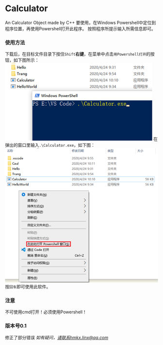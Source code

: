 # Calculator
An Calculator Object made by C++
要使用，在Windows Powershell中定位到程序位置，再使用Powershell打开此程序。
按照程序所提示输入所需信息即可。

### 使用方法
下载后，在目标文件目录下按住`Shift`**右键**，在菜单中点击`用Powershell打开`的按钮，如下图所示：
![打开方式](https://raw.githubusercontent.com/SpongeMinecart/Calculator/master/Pic/Powershell.png)
在弹出的窗口里输入`.\Calculator.exe`，如下图：
![打开方式2](https://raw.githubusercontent.com/SpongeMinecart/Calculator/master/Pic/Click.png)
按`回车`即可使用此软件。

### 注意
不可使用cmd打开！必须使用Powershell！

### 版本号0.1
修正了部分错误
*如有疑问，请联系hmkx.linx@qq.com*
